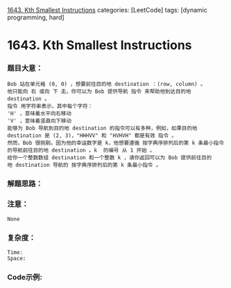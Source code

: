 [1643. Kth Smallest Instructions](https://leetcode.com/problems/kth-smallest-instructions/)
categories: [LeetCode]
tags: [dynamic programming, hard] 
# 1643. Kth Smallest Instructions

### 题目大意：
    Bob 站在单元格 (0, 0) ，想要前往目的地 destination ：(row, column) 。
    他只能向 右 或向 下 走。你可以为 Bob 提供导航 指令 来帮助他到达目的地 destination 。
    指令 用字符串表示，其中每个字符：
    'H' ，意味着水平向右移动
    'V' ，意味着竖直向下移动
    能够为 Bob 导航到目的地 destination 的指令可以有多种，例如，如果目的地 destination 是 (2, 3)，"HHHVV" 和 "HVHVH" 都是有效 指令 。
    然而，Bob 很挑剔。因为他的幸运数字是 k，他想要遵循 按字典序排列后的第 k 条最小指令 的导航前往目的地 destination 。k  的编号 从 1 开始 。
    给你一个整数数组 destination 和一个整数 k ，请你返回可以为 Bob 提供前往目的地 destination 导航的 按字典序排列后的第 k 条最小指令 。

### 解题思路：

### 注意：
    None
### 复杂度：
    Time:
    Space: 
### Code示例:
```Java

```

